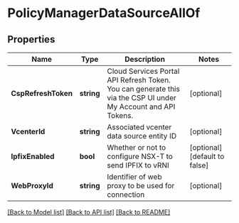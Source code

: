 # PolicyManagerDataSourceAllOf

## Properties

Name | Type | Description | Notes
------------ | ------------- | ------------- | -------------
**CspRefreshToken** | **string** | Cloud Services Portal API Refresh Token. You can generate this via the CSP UI under My Account and API Tokens. | [optional] 
**VcenterId** | **string** | Associated vcenter data source entity ID | [optional] 
**IpfixEnabled** | **bool** | Whether or not to configure NSX-T to send IPFIX to vRNI | [optional] [default to false]
**WebProxyId** | **string** | Identifier of web proxy to be used for connection | [optional] 

[[Back to Model list]](../README.md#documentation-for-models) [[Back to API list]](../README.md#documentation-for-api-endpoints) [[Back to README]](../README.md)


